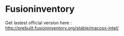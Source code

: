 Fusioninventory
==========

Get lastest official version here : http://prebuilt.fusioninventory.org/stable/macosx-intel/
